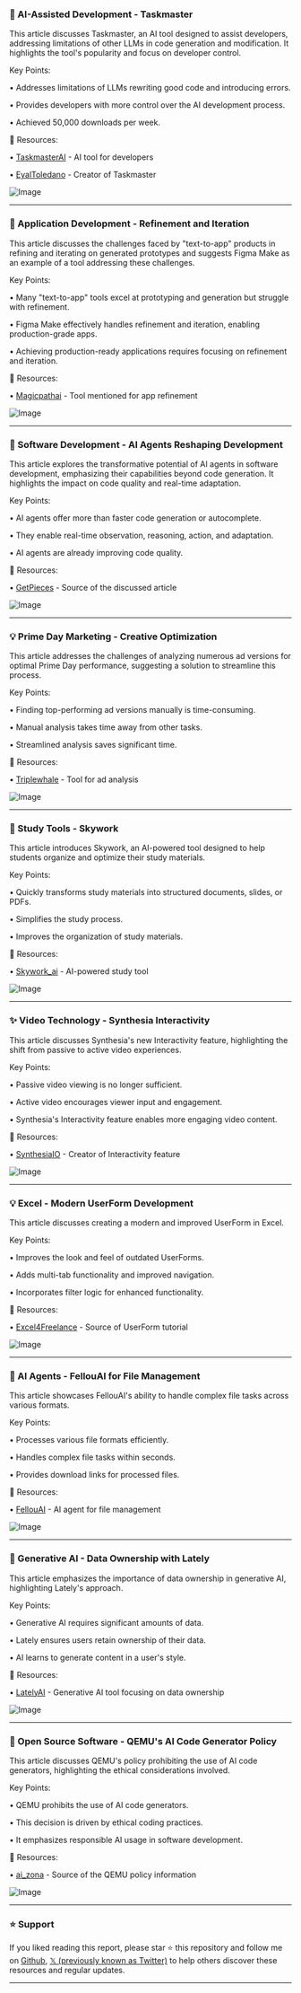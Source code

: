 ### 🤖 AI-Assisted Development - Taskmaster

This article discusses Taskmaster, an AI tool designed to assist developers, addressing limitations of other LLMs in code generation and modification.  It highlights the tool's popularity and focus on developer control.

Key Points:

• Addresses limitations of LLMs rewriting good code and introducing errors.

• Provides developers with more control over the AI development process.


• Achieved 50,000 downloads per week.


🔗 Resources:

• [TaskmasterAI](https://x.com/TaskmasterAI) - AI tool for developers

• [EyalToledano](https://x.com/EyalToledano) - Creator of Taskmaster

![Image](https://pbs.twimg.com/media/GmoQ0epa8AAXf8-?format=jpg&name=small)


---
### 🚀 Application Development - Refinement and Iteration

This article discusses the challenges faced by "text-to-app" products in refining and iterating on generated prototypes and suggests Figma Make as an example of a tool addressing these challenges.

Key Points:

• Many "text-to-app" tools excel at prototyping and generation but struggle with refinement.

• Figma Make effectively handles refinement and iteration, enabling production-grade apps.


• Achieving production-ready applications requires focusing on refinement and iteration.


🔗 Resources:

• [Magicpathai](https://x.com/Magicpathai) -  Tool mentioned for app refinement

![Image](https://pbs.twimg.com/amplify_video_thumb/1937899601316696064/img/7N3PArj2SEsWVc5Z.jpg)


---
### 🤖 Software Development - AI Agents Reshaping Development

This article explores the transformative potential of AI agents in software development, emphasizing their capabilities beyond code generation.  It highlights the impact on code quality and real-time adaptation.

Key Points:

• AI agents offer more than faster code generation or autocomplete.

• They enable real-time observation, reasoning, action, and adaptation.

• AI agents are already improving code quality.


🔗 Resources:

• [GetPieces](https://x.com/getpieces) -  Source of the discussed article

![Image](https://pbs.twimg.com/media/GuYOZiEXEAAkHi-?format=jpg&name=small)


---
### 💡 Prime Day Marketing - Creative Optimization

This article addresses the challenges of analyzing numerous ad versions for optimal Prime Day performance, suggesting a solution to streamline this process.

Key Points:

•  Finding top-performing ad versions manually is time-consuming.

• Manual analysis takes time away from other tasks.


• Streamlined analysis saves significant time.



🔗 Resources:

• [Triplewhale](https://x.com/triplewhale) - Tool for ad analysis

![Image](https://pbs.twimg.com/media/GuYNMrvXEAAVX9A?format=png&name=small)


---
### 🚀 Study Tools - Skywork

This article introduces Skywork, an AI-powered tool designed to help students organize and optimize their study materials.

Key Points:

• Quickly transforms study materials into structured documents, slides, or PDFs.

•  Simplifies the study process.


• Improves the organization of study materials.



🔗 Resources:

• [Skywork_ai](https://x.com/Skywork_ai) - AI-powered study tool


![Image](https://pbs.twimg.com/amplify_video_thumb/1938215209816231940/img/lRwc5X60FXDLHU_U.jpg)


---
### ✨ Video Technology - Synthesia Interactivity

This article discusses Synthesia's new Interactivity feature, highlighting the shift from passive to active video experiences.

Key Points:

•  Passive video viewing is no longer sufficient.

• Active video encourages viewer input and engagement.


• Synthesia's Interactivity feature enables more engaging video content.



🔗 Resources:

• [SynthesiaIO](https://x.com/synthesiaIO) - Creator of Interactivity feature

![Image](https://pbs.twimg.com/amplify_video_thumb/1938216950452436992/img/pVrZqE_hyq-940Iz.jpg)


---
### 💡 Excel - Modern UserForm Development

This article discusses creating a modern and improved UserForm in Excel.

Key Points:

•  Improves the look and feel of outdated UserForms.

• Adds multi-tab functionality and improved navigation.


• Incorporates filter logic for enhanced functionality.


🔗 Resources:

• [Excel4Freelance](https://x.com/Excel4Freelance) - Source of UserForm tutorial

![Image](https://pbs.twimg.com/amplify_video_thumb/1936598212988764160/img/PtOXIqz-wZnHM06y.jpg)


---
### 🤖 AI Agents - FellouAI for File Management

This article showcases FellouAI's ability to handle complex file tasks across various formats.

Key Points:

• Processes various file formats efficiently.


• Handles complex file tasks within seconds.


• Provides download links for processed files.



🔗 Resources:

• [FellouAI](https://x.com/FellouAI) - AI agent for file management


![Image](https://pbs.twimg.com/amplify_video_thumb/1937940475853639680/img/dfayuZdjSicSbS-6.jpg)


---
### 🤖 Generative AI - Data Ownership with Lately

This article emphasizes the importance of data ownership in generative AI, highlighting Lately's approach.

Key Points:

• Generative AI requires significant amounts of data.

• Lately ensures users retain ownership of their data.


•  AI learns to generate content in a user's style.


🔗 Resources:

• [LatelyAI](https://x.com/LatelyAI) -  Generative AI tool focusing on data ownership

![Image](https://pbs.twimg.com/media/GuVCVXCWYAIUCAj?format=png&name=small)


---
### 🤖 Open Source Software - QEMU's AI Code Generator Policy

This article discusses QEMU's policy prohibiting the use of AI code generators, highlighting the ethical considerations involved.

Key Points:

•  QEMU prohibits the use of AI code generators.

• This decision is driven by ethical coding practices.


•  It emphasizes responsible AI usage in software development.


🔗 Resources:

• [ai_zona](https://x.com/ai_zona) - Source of the QEMU policy information

![Image](https://pbs.twimg.com/media/GuU_49wXUAAwwU_?format=jpg&name=small)


---

### ⭐️ Support

If you liked reading this report, please star ⭐️ this repository and follow me on [Github](https://github.com/Drix10), [𝕏 (previously known as Twitter)](https://x.com/DRIX_10_) to help others discover these resources and regular updates.

---